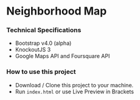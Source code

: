 # Neighborhood Map


### Technical Specifications

- Bootstrap v4.0 (alpha)
- KnockoutJS 3
- Google Maps API and Foursquare API

### How to use this project
- Download / Clone this project to your machine.
- Run `index.html` or use Live Preview in Brackets
